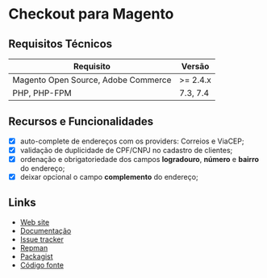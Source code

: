 # Checkout para Magento

## Requisitos Técnicos

| Requisito | Versão |
| ------ | ----------- |
| Magento Open Source, Adobe Commerce | >= 2.4.x |
| PHP, PHP-FPM | 7.3, 7.4 |


## Recursos e Funcionalidades

- [x] auto-complete de endereços com os providers: Correios e ViaCEP;
- [x] validação de duplicidade de CPF/CNPJ no cadastro de clientes;
- [x] ordenação e obrigatoriedade dos campos **logradouro**, **número** e **bairro** do endereço;
- [x] deixar opcional o campo **complemento** do endereço;

## Links

* [Web site](https://eloom.tech/)
* [Documentação](https://docs.eloom.tech/store/checkout)
* [Issue tracker](https://github.com/eloom/module-checkout/issues)
* [Repman](https://app.repman.io/organization/eloom/package/332eb159-5dfa-45dd-a1ef-8fd57544a077/details)
* [Packagist](https://packagist.org/packages/eloom/module-checkout)
* [Código fonte](https://github.com/eloom/module-checkout)